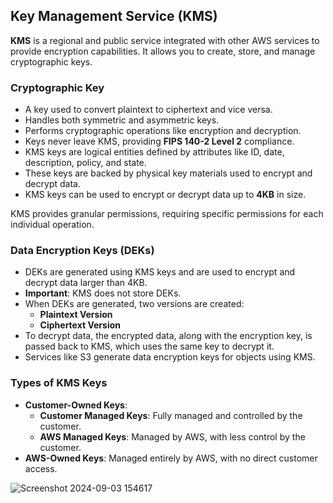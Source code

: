 ## Key Management Service (KMS)

**KMS** is a regional and public service integrated with other AWS services to provide encryption capabilities. It allows you to create, store, and manage cryptographic keys.

### Cryptographic Key
- A key used to convert plaintext to ciphertext and vice versa.
- Handles both symmetric and asymmetric keys.
- Performs cryptographic operations like encryption and decryption.
- Keys never leave KMS, providing **FIPS 140-2 Level 2** compliance.
- KMS keys are logical entities defined by attributes like ID, date, description, policy, and state.
- These keys are backed by physical key materials used to encrypt and decrypt data.
- KMS keys can be used to encrypt or decrypt data up to **4KB** in size.

KMS provides granular permissions, requiring specific permissions for each individual operation.

### Data Encryption Keys (DEKs)

- DEKs are generated using KMS keys and are used to encrypt and decrypt data larger than 4KB.
- **Important**: KMS does not store DEKs.
- When DEKs are generated, two versions are created:
  - **Plaintext Version**
  - **Ciphertext Version**
- To decrypt data, the encrypted data, along with the encryption key, is passed back to KMS, which uses the same key to decrypt it.
- Services like S3 generate data encryption keys for objects using KMS.

### Types of KMS Keys
- **Customer-Owned Keys**:
  - **Customer Managed Keys**: Fully managed and controlled by the customer.
  - **AWS Managed Keys**: Managed by AWS, with less control by the customer.
- **AWS-Owned Keys**: Managed entirely by AWS, with no direct customer access.

![Screenshot 2024-09-03 154617](https://github.com/user-attachments/assets/91ddb8a2-6afd-49e8-8625-7ba61c6ff43f)
